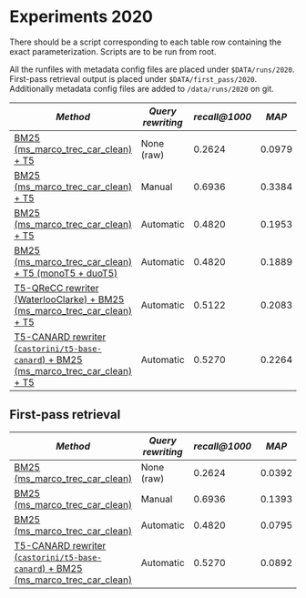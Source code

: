 # Experiments 2020

There should be a script corresponding to each table row containing the exact parameterization.
Scripts are to be run from root.

All the runfiles with metadata config files are placed under `$DATA/runs/2020`. First-pass retrieval output is placed under `$DATA/first_pass/2020`. Additionally metadata config files are added to `/data/runs/2020` on git.

| *Method* | *Query rewriting* | *recall@1000* | *MAP* | *MRR* | *NDCG* | *NDCG@5* | 
| -- | -- | -- | -- | -- | -- | -- |
| [BM25 (ms_marco_trec_car_clean) + T5](reproduce_raw_2020.meta.yaml) | None (raw) | 0.2624 | 0.0979 | 0.2572 | 0.2098 | 0.1777 |
| [BM25 (ms_marco_trec_car_clean) + T5](reproduce_manual_2020.meta.yaml) | Manual | 0.6936 | 0.3384 | 0.7156 | 0.5839 | 0.5137 |
| [BM25 (ms_marco_trec_car_clean) + T5](reproduce_automatic_2020.meta.yaml) | Automatic | 0.4820 | 0.1953 | 0.4900 | 0.3909 | 0.3291 |
| [BM25 (ms_marco_trec_car_clean) + T5 (monoT5 + duoT5)](mono-duo-t5_automatic-2020.meta.yaml) | Automatic | 0.4820 | 0.1889 | 0.4851 | 0.3918 | 0.3446 |
| [T5-QReCC rewriter (WaterlooClarke) + BM25 (ms_marco_trec_car_clean) + T5](t5_qrecc_rewriter_2020.meta.yaml) | Automatic | 0.5122 | 0.2083 | 0.4979 | 0.4084 | 0.3515 | 
| [T5-CANARD rewriter (`castorini/t5-base-canard`) + BM25 (ms_marco_trec_car_clean) + T5](t5_canard_rewriter_2020.meta.yaml) | Automatic | 0.5270 | 0.2264 | 0.5323 | 0.4396 | 0.3768 | 

## First-pass retrieval 

| *Method* | *Query rewriting* | *recall@1000* | *MAP* | *MRR* | *NDCG* | *NDCG@5* | 
| -- | -- | -- | -- | -- | -- | -- |
| [BM25 (ms_marco_trec_car_clean)](first_pass_retireval/raw_bm25_2020.meta.yaml) | None (raw) | 0.2624 | 0.0392 | 0.1148 | 0.1515 | 0.0771 |
| [BM25 (ms_marco_trec_car_clean)](first_pass_retireval/manual_bm25_2020.meta.yaml) | Manual | 0.6936 | 0.1393 | 0.3891 | 0.4192 | 0.2473 |
| [BM25 (ms_marco_trec_car_clean)](first_pass_retireval/automatic_bm25_2020.meta.yaml) | Automatic | 0.4820 | 0.0795 | 0.2450 | 0.2872 | 0.1542 |
| [T5-CANARD rewriter (`castorini/t5-base-canard`) + BM25 (ms_marco_trec_car_clean)](first_pass_retireval/t5_canard_bm25_2020.meta.yaml) | Automatic | 0.5270 | 0.0892 | 0.2734 | 0.3088 | 0.1640 | 
